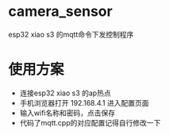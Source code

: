 # camera_sensor
esp32 xiao s3 的mqtt命令下发控制程序
# 使用方案
* 连接esp32 xiao s3 的ap热点
* 手机浏览器打开 192.168.4.1 进入配置页面
* 输入wifi名称和密码，点击保存
* 代码了mqtt.cpp的对应配置记得自行修改一下